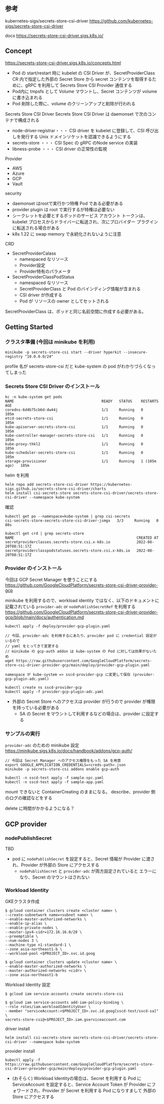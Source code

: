 ## 参考

kubernetes-sigs/secrets-store-csi-driver
https://github.com/kubernetes-sigs/secrets-store-csi-driver

docs
https://secrets-store-csi-driver.sigs.k8s.io/


## Concept
https://secrets-store-csi-driver.sigs.k8s.io/concepts.html

* Pod の start/restart 時に kubelet の CSI Driver が、SecretProviderClass CR 内で指定した外部の Secret Store から secret コンテンツを取得するために、gRPC を利用して Secrets Store CSI Provider 通信する
* Pod内に tmpsfs として Volume マウントし、Secret コンテンツが volume に書き込まれる
* Pod 削除した際に、volume のクリーンアップと削除が行われる

Secrets Store CSI Driver
Secrets Store CSI Driver は daemonset で次のコンテナで構成される
* node-driver-registrar・・・ CSI driver を kubelet に登録して、CSI 呼び出しを発行する Unix ドメインソケットを認識できるようにする
* secrets-store ・・・ CSI Spec の gRPC のNode service の実装
* libness-probe ・・・ CSI driver の正常性の監視

Provider
* AWS
* Azure
* GCP
* Vault

security
* daemonset はrootで実行かつ特権 Pod である必要がある
* provider plugin は root で実行するが特権は必要ない
* シークレットを必要とするポッドのサービス アカウント トークンは、kubelet プロセスからドライバーに転送され、次にプロバイダー プラグインに転送される場合がある
* k8s 1.22 に swap memory で永続化されないように注意

CRD
* SecretProviderCalass
  * namespaced なリソース
  * Provider設定
  * Provider特有のパラメータ
* SecretProviderClassPodStatus
  * namespaced なリソース
  * SecretProviderClass と Pod のバインディング情報が含まれる
  * CSI driver が作成する
  * Pod が リソースの owner としてセットされる

SecretProviderClass は、ポッドと同じ名前空間に作成する必要がある。

## Getting Started

### クラスタ準備 (今回は minikube を利用)
```
minikube -p secrets-store-csi start --driver hyperkit --insecure-registry "10.0.0.0/24"
```
profile 名が secrets-store-csi だと kube-system の pod がわかりづらくなってしまった

### Secrets Store CSI Driver のインストール
```
kc -n kube-system get pods
NAME                                        READY   STATUS    RESTARTS       AGE
coredns-6d4b75cb6d-dw44j                    1/1     Running   0              105m
etcd-secrets-store-csi                      1/1     Running   0              105m
kube-apiserver-secrets-store-csi            1/1     Running   0              105m
kube-controller-manager-secrets-store-csi   1/1     Running   0              105m
kube-proxy-thkl2                            1/1     Running   0              105m
kube-scheduler-secrets-store-csi            1/1     Running   0              105m
storage-provisioner                         1/1     Running   1 (105m ago)   105m
```

helm を利用
```
helm repo add secrets-store-csi-driver https://kubernetes-sigs.github.io/secrets-store-csi-driver/charts
helm install csi-secrets-store secrets-store-csi-driver/secrets-store-csi-driver --namespace kube-system
```
確認
```
kubectl get po --namespace=kube-system | grep csi-secrets
csi-secrets-store-secrets-store-csi-driver-jsmgx   3/3     Running   0              80s
```

```
kubectl get crd | grep secrets-store
NAME                                                        CREATED AT
secretproviderclasses.secrets-store.csi.x-k8s.io            2022-08-20T08:51:17Z
secretproviderclasspodstatuses.secrets-store.csi.x-k8s.io   2022-08-20T08:51:17Z
```

### Provider のインストール

今回は GCP Secret Manager を使うことにする
https://github.com/GoogleCloudPlatform/secrets-store-csi-driver-provider-gcp

minikube を利用するので、workload identity ではなく、以下のドキュメントに記載されている
`provider-adc` or `nodePublishSecretRef` を利用する
https://github.com/GoogleCloudPlatform/secrets-store-csi-driver-provider-gcp/blob/main/docs/authentication.md

```
kubectl apply -f deploy/provider-gcp-plugin.yaml

// 今回、provider-adc を利用するにあたり、provider pod に credential 設定がいるので
// yaml をとってきて変更する
// minikube の gcp-auth addon は kube-system の Pod に対しては効果がないため
wget https://raw.githubusercontent.com/GoogleCloudPlatform/secrets-store-csi-driver-provider-gcp/main/deploy/provider-gcp-plugin.yaml

namespace が kube-system => sscd-provider-gcp に変更して保存 (provider-gcp-plugin-adc.yaml)

kubectl create ns sscd-provider-gcp
kubectl apply -f provider-gcp-plugin-adc.yaml
```

* 外部の Secret Store へのアクセスは provider が行うので provider が権限を持っている必要がある
  * SA の Secret をマウントして利用するなどの場合は、provider に設定する


### サンプルの実行

`provider-adc` のための minikube 設定
https://minikube.sigs.k8s.io/docs/handbook/addons/gcp-auth/
```
// 今回は Secret Manager へのアクセス権限をもった SA を用意
export GOOGLE_APPLICATION_CREDENTIALS=<creds-path>.json
minikube -p secrets-store-csi addons enable gcp-auth
```

```
kubectl -n sscd-test apply -f sample-spc.yaml
kubectl -n sscd-test apply -f sample-app.yaml
```
mount できないと ContainerCreating のままになる。
describe、provider 側のログの確認などをする

delete に時間がかかるようになる？

## GCP provider

### nodePublishSecret

TBD

* pod に `nodePublishSecret` を設定すると、Secret 情報が Provider に渡され、Provider が外部の Store にアクセスする
  * `nodePublishSecret` と `provider-adc` が両方設定されていると エラーになり、Secret のマウントはされない

### Workload Identity

GKEクラスタ作成
```
$ gcloud container clusters create <cluster name> \
--create-subnetwork name=<subnet name> \
--enable-master-authorized-networks \
--enable-ip-alias \
--enable-private-nodes \
--master-ipv4-cidr=172.16.16.0/28 \
--preemptible \
--num-nodes 3 \
--machine-type n1-standard-1 \
--zone asia-northeast1-b \
--workload-pool <$PROJECT_ID>.svc.id.goog

$ gcloud container clusters update <cluster name> \
--enable-master-authorized-networks \
--master-authorized-networks <cidr> \
--zone asia-northeast1-b
```

Workload Identity 設定
```
$ gcloud iam service-accounts create secrets-store-csi

$ gcloud iam service-accounts add-iam-policy-binding \
--role roles/iam.workloadIdentityUser \
--member "serviceAccount:<$PROJECT_ID>.svc.id.goog[sscd-test/sscd-sa]" \
secrets-store-csi@<$PROJECT_ID>.iam.gserviceaccount.com
```

driver install
```
helm install csi-secrets-store secrets-store-csi-driver/secrets-store-csi-driver --namespace kube-system
```

provider install
```
kubectl apply -f https://raw.githubusercontent.com/GoogleCloudPlatform/secrets-store-csi-driver-provider-gcp/main/deploy/provider-gcp-plugin.yaml
```


* (おそらく) Workload Identityの場合は、Secret を利用する Pod に ServiceAccount を設定すると、Service Account Token
が Provider にフォワードされ、Provider が Secret を利用する Pod になりすまして 外部の Store にアクセスする


